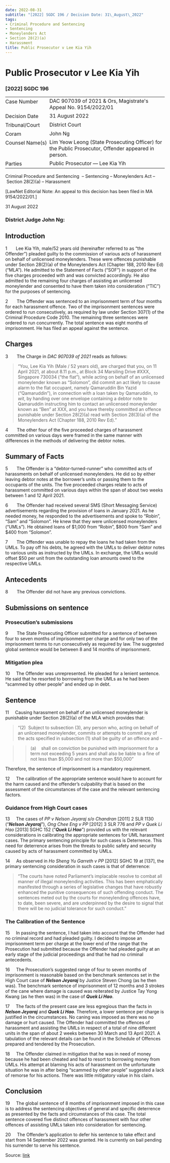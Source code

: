 ```yaml
---
date: 2022-08-31
subtitle: "[2022] SGDC 196 / Decision Date: 31\_August\_2022"
tags:
- Criminal Procedure and Sentencing
- Sentencing
- Moneylenders Act
- Section 28(2)(a)
- Harassment
title: Public Prosecutor v Lee Kia Yih
---
```

# Public Prosecutor _v_ Lee Kia Yih  

### \[2022\] SGDC 196

<table id="info-table"><tbody><tr class="info-row"><td class="txt-label" style="padding: 4px 0px; white-space: nowrap" valign="top">Case Number</td><td class="txt-body">DAC 907039 of 2021 &amp; Ors, Magistrate's Appeal No. 9154/2022/01</td></tr><tr class="info-row"><td class="txt-label" style="padding: 4px 0px; white-space: nowrap" valign="top">Decision Date</td><td class="txt-body">31 August 2022</td></tr><tr class="info-row"><td class="txt-label" style="padding: 4px 0px; white-space: nowrap" valign="top">Tribunal/Court</td><td class="txt-body">District Court</td></tr><tr class="info-row"><td class="txt-label" style="padding: 4px 0px; white-space: nowrap" valign="top">Coram</td><td class="txt-body">John Ng</td></tr><tr class="info-row"><td class="txt-label" style="padding: 4px 0px; white-space: nowrap" valign="top">Counsel Name(s)</td><td class="txt-body">Lim Yeow Leong (State Prosecuting Officer) for the Public Prosecutor, Offender appeared in person.</td></tr><tr class="info-row"><td class="txt-label" style="padding: 4px 0px; white-space: nowrap" valign="top">Parties</td><td class="txt-body">Public Prosecutor — Lee Kia Yih</td></tr></tbody></table>

Criminal Procedure and Sentencing  – Sentencing – Moneylenders Act – Section 28(2)(a) – Harassment

\[LawNet Editorial Note: An appeal to this decision has been filed in MA 9154/2022/01.\]

31 August 2022

### District Judge John Ng:

## Introduction

1       Lee Kia Yih, male/52 years old (hereinafter referred to as “the Offender”) pleaded guilty to the commission of various acts of harassment on behalf of unlicensed moneylenders. These were offences punishable under Section 28(2)(a) of the Moneylenders Act (Chapter 188, 2010 Rev Ed) (“MLA”). He admitted to the Statement of Facts (“SOF”) in support of the five charges proceeded with and was convicted accordingly. He also admitted to the remaining four charges of assisting an unlicensed moneylender and consented to have them taken into consideration (“TIC”) for the purposes of sentencing.

2       The Offender was sentenced to an imprisonment term of four months for each harassment offence. Two of the imprisonment sentences were ordered to run consecutively, as required by law under Section 307(1) of the Criminal Procedure Code 2010. The remaining three sentences were ordered to run concurrently. The total sentence was eight months of imprisonment. He has filed an appeal against the sentence.

## Charges

3       The Charge in _DAC 907039 of 2021_ reads as follows:

> “You, Lee Kia Yih (Male / 52 years old), are charged that you, on 11 April 2021, at about 8.11 p.m., at Block 34 Marsiling Drive #XXX, Singapore 730034 (“the flat”), while acting on behalf of an unlicensed moneylender known as “Solomon”, did commit an act likely to cause alarm to the flat occupant, namely Qamaruddin Bin Yazid (“Qamaruddin”), in connection with a loan taken by Qamaruddin, _to wit_, by handing over one envelope containing a debtor note to Qamaruddin instructing him to contact an unlicensed moneylender known as “Ben” at XXX, and you have thereby committed an offence punishable under Section 28(2)(a) read with Section 28(3)(a) of the Moneylenders Act (Chapter 188, 2010 Rev Ed).”

4       The other four of the five proceeded charges of harassment committed on various days were framed in the same manner with differences in the methods of delivering the debtor notes.

## Summary of Facts

5       The Offender is a “debtor-turned-runner” who committed acts of harassments on behalf of unlicensed moneylenders. He did so by either leaving debtor notes at the borrower’s units or passing them to the occupants of the units. The five proceeded charges relate to acts of harassment committed on various days within the span of about two weeks between 1 and 12 April 2021.

6       The Offender had received several SMS (Short Messaging Service) advertisements regarding the provision of loans in January 2021. As he needed money, he responded to the advertisements and spoke to “Robin”, “Sam” and “Solomon”. He knew that they were unlicensed moneylenders (“UMLs”). He obtained loans of $1,000 from “Robin”, $800 from “Sam” and $400 from “Solomon”.

7       The Offender was unable to repay the loans he had taken from the UMLs. To pay off his debts, he agreed with the UMLs to deliver debtor notes to various units as instructed by the UMLs. In exchange, the UMLs would offset $50 per unit from the outstanding loan amounts owed to the respective UMLs.

## Antecedents

8       The Offender did not have any previous convictions.

## Submissions on sentence

### Prosecution’s submissions

9       The State Prosecuting Officer submitted for a sentence of between four to seven months of imprisonment per charge and for only two of the imprisonment terms to run consecutively as required by law. The suggested global sentence would be between 8 and 14 months of imprisonment.

### Mitigation plea

10     The Offender was unrepresented. He pleaded for a lenient sentence. He said that he resorted to borrowing from the UMLs as he had been “scammed by other people” and ended up in debt.

## Sentence

11     Causing harassment on behalf of an unlicensed moneylender is punishable under Section 28(2)(a) of the MLA which provides that:

> “(2)  Subject to subsection (3), any person who, acting on behalf of an unlicensed moneylender, commits or attempts to commit any of the acts specified in subsection (1) shall be guilty of an offence and –

>> (a)    shall on conviction be punished with imprisonment for a term not exceeding 5 years and shall also be liable to a fine of not less than $5,000 and not more than $50,000”

Therefore, the sentence of imprisonment is a mandatory requirement.

12     The calibration of the appropriate sentence would have to account for the harm caused and the offender’s culpability that is based on the assessment of the circumstances of the case and the relevant sentencing factors.

### Guidance from High Court cases

13     The cases of _PP v Nelson Jeyaraj s/o Chandran_ <span class="citation">\[2011\] 2 SLR 1130</span> (“**_Nelson Jeyaraj_**”), _Ong Chee Eng v PP_ <span class="citation">\[2012\] 3 SLR 776</span> and _PP v Quek Li Hao_ <span class="citation">\[2013\] SGHC 152</span> (“**_Quek Li Hao_**”) provided us with the relevant considerations in calibrating the appropriate sentences for UML harassment cases. The primary sentencing principle for such cases is Deterrence. This need for deterrence arises from the threats to public safety and security caused by acts of harassment committed by UMLs.

14     As observed in _Ho Sheng Yu Garreth v PP_ <span class="citation">\[2012\] SGHC 19</span> at \[137\], the primary sentencing consideration in such cases is that of deterrence:

> “The courts have noted Parliament’s implacable resolve to combat all manner of illegal moneylending activities. This has been emphatically manifested through a series of legislative changes that have robustly enhanced the punitive consequences of such offending conduct. The sentences meted out by the courts for moneylending offences have, to date, been severe, and are underpinned by the desire to signal that there will be no judicial tolerance for such conduct.”

### The Calibration of the Sentence

15     In passing the sentence, I had taken into account that the Offender had no criminal record and had pleaded guilty. I decided to impose an imprisonment term per charge at the lower end of the range that the Prosecution had submitted because the Offender had pleaded guilty at an early stage of the judicial proceedings and that he had no criminal antecedents.

16     The Prosecution’s suggested range of four to seven months of imprisonment is reasonable based on the benchmark sentences set in the High Court case of **_Nelson Jeyaraj_** by Justice Steven Chong (as he then was). The benchmark sentence of imprisonment of 12 months and 3 strokes of the cane where damage is caused was reiterated by Justice Tay Yong Kwang (as he then was) in the case of **_Quek Li Hao_**.

17     The facts of the present case are less egregious than the facts in **_Nelson Jeyaraj_** and **_Quek Li Hao_**. Therefore, a lower sentence per charge is justified in the circumstances. No caning was imposed as there was no damage or hurt caused. The Offender had committed the offences of harassment and assisting the UMLs in respect of a total of nine different units in the span of about 2 weeks between 30 March and 13 April 2021. A tabulation of the relevant details can be found in the Schedule of Offences prepared and tendered by the Prosecution.

18     The Offender claimed in mitigation that he was in need of money because he had been cheated and had to resort to borrowing money from UMLs. His attempt at blaming his acts of harassment on the unfortunate situation he was in after being “scammed by other people” suggested a lack of remorse for his actions. There was little mitigatory value in his claim.

## Conclusion

19     The global sentence of 8 months of imprisonment imposed in this case is to address the sentencing objectives of general and specific deterrence as presented by the facts and circumstances of this case. The total sentence covered five distinct offences of harassment with four other offences of assisting UMLs taken into consideration for sentencing.

20     The Offender’s application to defer his sentence to take effect and start from 14 September 2022 was granted. He is currently on bail pending his surrender to serve his sentence.


Source: [link](https://www.lawnet.sg:443/lawnet/web/lawnet/free-resources?p_p_id=freeresources_WAR_lawnet3baseportlet&p_p_lifecycle=1&p_p_state=normal&p_p_mode=view&_freeresources_WAR_lawnet3baseportlet_action=openContentPage&_freeresources_WAR_lawnet3baseportlet_docId=%2FJudgment%2F27913-SSP.xml)